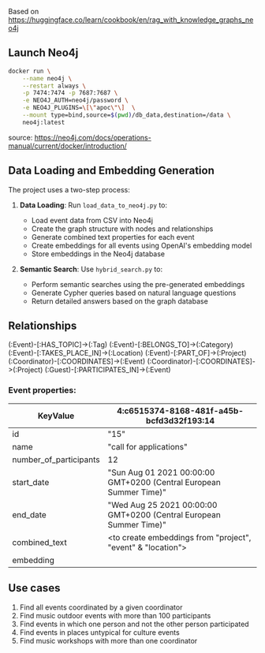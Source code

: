 Based on https://huggingface.co/learn/cookbook/en/rag_with_knowledge_graphs_neo4j

## Launch Neo4j

```bash
docker run \
    --name neo4j \
    --restart always \
    -p 7474:7474 -p 7687:7687 \
    -e NEO4J_AUTH=neo4j/password \
    -e NEO4J_PLUGINS=\[\"apoc\"\]  \
    --mount type=bind,source=$(pwd)/db_data,destination=/data \
    neo4j:latest
```
source: https://neo4j.com/docs/operations-manual/current/docker/introduction/

## Data Loading and Embedding Generation

The project uses a two-step process:

1. **Data Loading**: Run `load_data_to_neo4j.py` to:
   - Load event data from CSV into Neo4j
   - Create the graph structure with nodes and relationships
   - Generate combined text properties for each event
   - Create embeddings for all events using OpenAI's embedding model
   - Store embeddings in the Neo4j database

2. **Semantic Search**: Use `hybrid_search.py` to:
   - Perform semantic searches using the pre-generated embeddings
   - Generate Cypher queries based on natural language questions
   - Return detailed answers based on the graph database

## Relationships

(:Event)-[:HAS_TOPIC]->(:Tag)
(:Event)-[:BELONGS_TO]->(:Category)
(:Event)-[:TAKES_PLACE_IN]->(:Location)
(:Event)-[:PART_OF]->(:Project)
(:Coordinator)-[:COORDINATES]->(:Event)
(:Coordinator)-[:COORDINATES]->(:Project)
(:Guest)-[:PARTICIPATES_IN]->(:Event)

### Event properties:

| KeyValue <id> | 4:c6515374-8168-481f-a45b-bcfd3d32f193:14 |
|---------------|------------------------------------------|
| id | "15" |
| name | "call for applications" |
| number_of_participants | 12 |
| start_date | "Sun Aug 01 2021 00:00:00 GMT+0200 (Central European Summer Time)" |
| end_date | "Wed Aug 25 2021 00:00:00 GMT+0200 (Central European Summer Time)" |
| combined_text | <to create embeddings from "project", "event" & "location"> |
| embedding | <actual embedding> |

## Use cases

1. Find all events coordinated by a given coordinator
2. Find music outdoor events with more than 100 participants 
3. Find events in which one person and not the other person participated
4. Find events in places untypical for culture events
5. Find music workshops with more than one coordinator